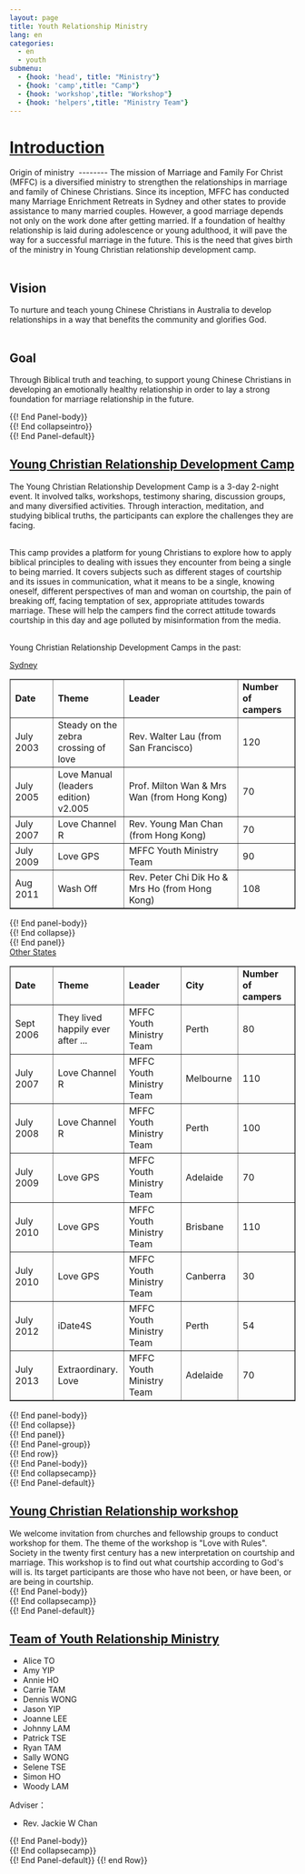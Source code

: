 ```yaml
---
layout: page
title: Youth Relationship Ministry
lang: en
categories: 
  - en 
  - youth
submenu:
  - {hook: 'head', title: "Ministry"}
  - {hook: 'camp',title: "Camp"}
  - {hook: 'workshop',title: "Workshop"}
  - {hook: 'helpers',title: "Ministry Team"}
---
```


<div class="panel-group" id="m-panel">
<div class="panel panel-default">
<div class="panel-heading">
<div class="panel-title">
<a name="head" data-toggle="collapse" data-parent="#m-panel"
href="#collapseintro"><h1>Introduction</h1></a>
</div>
</div>
<div id="collapseintro" class="collapse">
<div class="panel-body">
Origin of ministry<a name="intro">&nbsp;</a>
--------
The mission of Marriage and Family For Christ (MFFC) is a diversified ministry to strengthen the relationships in marriage and family of Chinese Christians. Since its inception, MFFC has conducted many Marriage Enrichment Retreats in Sydney and other states to provide assistance to many married couples. However, a good marriage depends not only on the work done after getting married. If a foundation of healthy relationship is laid during adolescence or young adulthood, it will pave the way for a successful marriage in the future. This is the need that gives birth of the ministry in Young Christian relationship development camp.<br><br>

Vision<a name="vision">&nbsp;</a>
--------
To nurture and teach young Chinese Christians in Australia to develop relationships in a way that benefits the community and glorifies God.<br><br>
 
Goal<a name="aim">&nbsp;</a>
--------
Through Biblical truth and teaching, to support young Chinese Christians in developing an emotionally healthy relationship in order to lay a strong foundation for marriage relationship in the future.
</div> {{! End Panel-body}}
</div> {{! End collapseintro}}
</div> {{! End Panel-default}}

<div class="panel panel-default">
<div class="panel-heading">
<div class="panel-title">
<a name="camp" data-toggle="collapse" data-parent="#m-panel" href="#collapsecamp"><h2>Young Christian Relationship Development Camp</h2></a>
</div>
</div>
<div id="collapsecamp" class="collapse">
<div class="panel-body">

The Young Christian Relationship Development Camp is a 3-day 2-night event. It involved talks, workshops, testimony sharing, discussion groups, and many diversified activities. Through interaction, meditation, and studying biblical truths, the participants can explore the challenges they are facing.<br><br>

This camp provides a platform for young Christians to explore how to apply biblical principles to dealing with issues they encounter from being a single to being married. It covers subjects such as different stages of courtship and its issues in communication, what it means to be a single, knowing oneself, different perspectives of man and woman on courtship, the pain of breaking off, facing temptation of sex, appropriate attitudes towards marriage. These will help the campers find the correct attitude towards courtship in this day and age polluted by misinformation from the media. <br><br>


Young Christian Relationship Development Camps in the past:<br>
<div class="row">
<div class="panel-group " id="mag-panel">
<div class="panel panel-default">
<div class="panel-heading">
<a data-toggle="collapse" data-parent="#mag-panel" href="#collapsesydney">Sydney</a>
</div>
<div id="collapsesydney" class="collapse">
<div class="panel-body">
<table style="text-align: left; width: 100%;" border="1"
 cellpadding="5" cellspacing="0">
  <tbody style="font-size: medium;">
    <tr style="font-weight: bold;">	
      <td style="width: 15%;">Date</td>
      <td style="width: 25%;">Theme</td>
      <td style="width: 40%;">Leader</td>
      <td style="width: 20%;">Number of campers</td>
    </tr>
    <tr>
      <td>July 2003</td>
      <td>Steady on the zebra crossing of love</td>
      <td>Rev. Walter Lau (from San Francisco)</td>
      <td>120</td>
    </tr>
    <tr>
      <td>July 2005</td>
      <td>Love Manual (leaders edition) v2.005</td>
      <td>Prof. Milton Wan & Mrs Wan (from Hong Kong)</td>
      <td>70</td>
    </tr>
    <tr> 
      <td>July 2007</td>
      <td>Love Channel R</td>
      <td>Rev. Young Man Chan (from Hong Kong)</td>
      <td>70</td>
    </tr>
    <tr>
      <td>July 2009</td>
      <td>Love GPS</td>
      <td>MFFC Youth Ministry Team</td>
      <td>90</td>
    </tr>
    <tr>
      <td>Aug 2011</td>
      <td>Wash Off</td>
      <td>Rev. Peter Chi Dik Ho & Mrs Ho (from Hong Kong)</td>
      <td>108</td>
    </tr>
  </tbody>
</table>
</div> {{! End panel-body}}
</div> {{! End collapse}}
</div> {{! End panel}}
<div class="panel panel-default">
<div class="panel-heading">
<a data-toggle="collapse" data-parent="#mag-panel" href="#collapseothers">Other States</a>
</div>
<div id="collapseothers" class="collapse">
<div class="panel-body">
<table style="text-align: left; width: 100%;" border="1"
 cellpadding="5" cellspacing="0">
  <tbody style="font-size: medium;">
    <tr style="font-weight: bold;">	
      <td style="width: 15%;">Date</td>
      <td style="width: 25%;">Theme</td>
      <td style="width: 20%;">Leader</td>
	  <td style="width: 20%;">City</td>
      <td style="width: 20%;">Number of campers</td>
    </tr>
    <tr>
      <td>Sept 2006</td>
      <td>They lived happily ever after ...</td>
      <td>MFFC Youth Ministry Team</td>
	  <td>Perth</td>
      <td>80</td>
    </tr>
    <tr>
      <td>July 2007</td>
      <td>Love Channel R</td>
      <td>MFFC Youth Ministry Team</td>
	  <td>Melbourne</td>
      <td>110</td>
    </tr>
    <tr> 
      <td>July 2008</td>
      <td>Love Channel R</td>
      <td>MFFC Youth Ministry Team</td>
	  <td>Perth</td>
      <td>100</td>
    </tr>
    <tr>
      <td>July 2009</td>
      <td>Love GPS</td>
      <td>MFFC Youth Ministry Team</td>
	  <td>Adelaide</td>
      <td>70</td>
    </tr>
    <tr>
      <td>July 2010</td>
      <td>Love GPS</td>
      <td>MFFC Youth Ministry Team</td>
	  <td>Brisbane</td>
      <td>110</td>
    </tr>
	<tr>
      <td>July 2010</td>
      <td>Love GPS</td>
      <td>MFFC Youth Ministry Team</td>
	  <td>Canberra</td>
      <td>30</td>
    </tr>
	<tr>
      <td>July 2012</td>
      <td>iDate4S</td>
      <td>MFFC Youth Ministry Team</td>
	  <td>Perth</td>
      <td>54</td>
    </tr>
	<tr>
      <td>July 2013</td>
      <td>Extraordinary. Love</td>
      <td>MFFC Youth Ministry Team</td>
	  <td>Adelaide</td>
      <td>70</td>
    </tr>
  </tbody>
</table>
</div> {{! End panel-body}}
</div> {{! End collapse}}
</div> {{! End panel}}
</div> {{! End Panel-group}}
</div> {{! End row}}

</div> {{! End Panel-body}}
</div> {{! End collapsecamp}}
</div> {{! End Panel-default}}

<div class="panel panel-default">
<div class="panel-heading">
<div class="panel-title">
<a name="workshop" data-toggle="collapse" data-parent="#m-panel" href="#collapseworkshop"><h2>Young Christian Relationship workshop</h2></a>
</div>
</div>
<div id="collapseworkshop" class="collapse">
<div class="panel-body">
We welcome invitation from churches and fellowship groups to conduct workshop for them. The theme of the workshop is "Love with Rules".  Society in the twenty first century has a new interpretation on courtship and marriage. This workshop is to find out what courtship according to God's will is. Its target participants are those who have not been, or have been, or are being in courtship.
</div>
</div> {{! End Panel-body}}
</div> {{! End collapsecamp}}
</div> {{! End Panel-default}}

<div class="panel panel-default">
<div class="panel-heading">
<div class="panel-title">
<a data-toggle="collapse" data-parent="#m-panel" href="#collapsehelpers" name="helpers"><h2>Team of Youth Relationship Ministry</h2></a>
</div>
</div>
<div id="collapsehelpers" class="collapse">
<div class="panel-body">

* Alice TO 
* Amy YIP 
* Annie HO 
* Carrie TAM 
* Dennis WONG 
* Jason YIP 
* Joanne LEE 
* Johnny LAM 
* Patrick TSE 
* Ryan TAM 
* Sally WONG 
* Selene TSE 
* Simon HO 
* Woody LAM 

Adviser：

* Rev. Jackie W Chan
</div> {{! End Panel-body}}
</div> {{! End collapsecamp}}
</div> {{! End Panel-default}}
</div> {{! end Row}}
